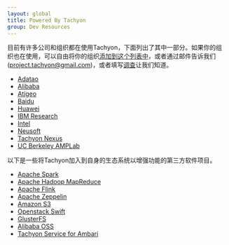 ```yaml
---
layout: global
title: Powered By Tachyon
group: Dev Resources
---
```


目前有许多公司和组织都在使用Tachyon，下面列出了其中一部分。如果你的组织也在使用，可以自由将你的组织[添加到这个列表中](https://github.com/amplab/tachyon/edit/master/docs/Powered-By-Tachyon.md)，或者通过邮件告诉我们(project.tachyon@gmail.com)，或者填写[调查](http://tachyon-project.org/resources/survey-users/)让我们知道。

* [Adatao](http://adatao.com/)
* [Alibaba](http://www.alibaba.com/)
* [Atigeo](http://atigeo.com/)
* [Baidu](http://www.baidu.com/)
* [Huawei](http://www.huawei.com/)
* [IBM Research](http://www.research.ibm.com/)
* [Intel](http://www.intel.com/)
* [Neusoft](http://www.neusoft.com/)
* [Tachyon Nexus](http://www.tachyonnexus.com/)
* [UC Berkeley AMPLab](https://amplab.cs.berkeley.edu/)

以下是一些将Tachyon加入到自身的生态系统以增强功能的第三方软件项目。

* [Apache Spark](http://spark.apache.org/)
* [Apache Hadoop MapReduce](https://hadoop.apache.org/)
* [Apache Flink](https://flink.apache.org/)
* [Apache Zeppelin](http://zeppelin-project.org/)
* [Amazon S3](https://aws.amazon.com/s3/)
* [Openstack Swift](http://docs.openstack.org/developer/swift/)
* [GlusterFS](http://www.gluster.org/)
* [Alibaba OSS](http://www.aliyun.com/product/oss/?lang=en)
* [Tachyon Service for Ambari](https://github.com/chuyqa/tachyon-ambari-service)
